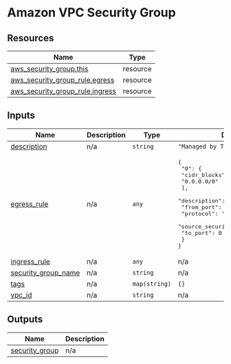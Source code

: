 # Amazon VPC Security Group

## Resources

| Name | Type |
|------|------|
| [aws_security_group.this](https://registry.terraform.io/providers/hashicorp/aws/latest/docs/resources/security_group) | resource |
| [aws_security_group_rule.egress](https://registry.terraform.io/providers/hashicorp/aws/latest/docs/resources/security_group_rule) | resource |
| [aws_security_group_rule.ingress](https://registry.terraform.io/providers/hashicorp/aws/latest/docs/resources/security_group_rule) | resource |

## Inputs

| Name | Description | Type | Default | Required |
|------|-------------|------|---------|:--------:|
| <a name="input_description"></a> [description](#input\_description) | n/a | `string` | `"Managed by Terraform"` | no |
| <a name="input_egress_rule"></a> [egress\_rule](#input\_egress\_rule) | n/a | `any` | <pre>{<br>  "0": {<br>    "cidr_blocks": [<br>      "0.0.0.0/0"<br>    ],<br>    "description": null,<br>    "from_port": 0,<br>    "protocol": "-1",<br>    "source_security_group_id": null,<br>    "to_port": 0<br>  }<br>}</pre> | no |
| <a name="input_ingress_rule"></a> [ingress\_rule](#input\_ingress\_rule) | n/a | `any` | n/a | yes |
| <a name="input_security_group_name"></a> [security\_group\_name](#input\_security\_group\_name) | n/a | `string` | n/a | yes |
| <a name="input_tags"></a> [tags](#input\_tags) | n/a | `map(string)` | `{}` | no |
| <a name="input_vpc_id"></a> [vpc\_id](#input\_vpc\_id) | n/a | `string` | n/a | yes |

## Outputs

| Name | Description |
|------|-------------|
| <a name="output_security_group"></a> [security\_group](#output\_security\_group) | n/a |
